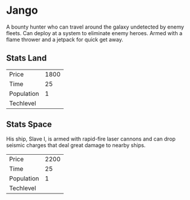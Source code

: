 # Jango

A bounty hunter who can travel around the galaxy undetected by enemy fleets. Can deploy at a system to eliminate enemy heroes. Armed with a flame thrower and a jetpack for quick get away.

## Stats Land

<table>
    <tr>
        <td>Price</td>
        <td>1800</td>
    </tr>
    <tr>
        <td>Time</td>
        <td>25</td>
    </tr>
    <tr>
        <td>Population</td>
        <td>1</td>
    </tr>
    <tr>
        <td>Techlevel</td>
        <td></td>
    </tr>
</table>

## Stats Space

His ship, Slave I, is armed with rapid-fire laser cannons and can drop seismic charges that deal great damage to nearby ships.

<table>
    <tr>
        <td>Price</td>
        <td>2200</td>
    </tr>
    <tr>
        <td>Time</td>
        <td>25</td>
    </tr>
    <tr>
        <td>Population</td>
        <td>1</td>
    </tr>
    <tr>
        <td>Techlevel</td>
        <td></td>
    </tr>
</table>
